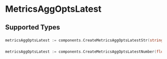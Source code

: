 # MetricsAggOptsLatest


## Supported Types

### 

```go
metricsAggOptsLatest := components.CreateMetricsAggOptsLatestStr(string{/* values here */})
```

### 

```go
metricsAggOptsLatest := components.CreateMetricsAggOptsLatestNumber(float64{/* values here */})
```

